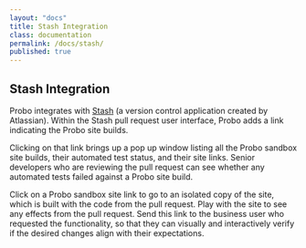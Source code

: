```yaml
---
layout: "docs"
title: Stash Integration
class: documentation
permalink: /docs/stash/
published: true
---
```



## Stash Integration

Probo integrates with [Stash](https://www.atlassian.com/software/stash) (a version control application created by Atlassian). Within the Stash pull request user interface, Probo adds a link indicating the Probo site builds.

Clicking on that link brings up a pop up window listing all the Probo sandbox site builds, their automated test status, and their site links. Senior developers who are reviewing the pull request can see whether any automated tests failed against a Probo site build.

Click on a Probo sandbox site link to go to an isolated copy of the site, which is built with the code from the pull request. Play with the site to see any effects from the pull request. Send this link to the business user who requested the functionality, so that they can visually and interactively verify if the desired changes align with their expectations.
